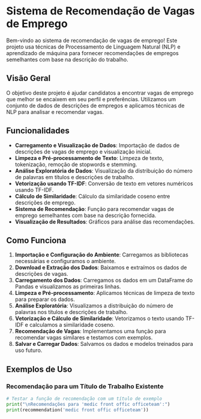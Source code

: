 # Sistema de Recomendação de Vagas de Emprego

Bem-vindo ao sistema de recomendação de vagas de emprego! Este projeto usa técnicas de Processamento de Linguagem Natural (NLP) e aprendizado de máquina para fornecer recomendações de empregos semelhantes com base na descrição do trabalho.

## Visão Geral

O objetivo deste projeto é ajudar candidatos a encontrar vagas de emprego que melhor se encaixem em seu perfil e preferências. Utilizamos um conjunto de dados de descrições de empregos e aplicamos técnicas de NLP para analisar e recomendar vagas.

## Funcionalidades

- **Carregamento e Visualização de Dados**: Importação de dados de descrições de vagas de emprego e visualização inicial.
- **Limpeza e Pré-processamento de Texto**: Limpeza de texto, tokenização, remoção de stopwords e stemming.
- **Análise Exploratória de Dados**: Visualização da distribuição do número de palavras em títulos e descrições de trabalho.
- **Vetorização usando TF-IDF**: Conversão de texto em vetores numéricos usando TF-IDF.
- **Cálculo de Similaridade**: Cálculo da similaridade coseno entre descrições de emprego.
- **Sistema de Recomendação**: Função para recomendar vagas de emprego semelhantes com base na descrição fornecida.
- **Visualização de Resultados**: Gráficos para análise das recomendações.

## Como Funciona

1. **Importação e Configuração do Ambiente**: Carregamos as bibliotecas necessárias e configuramos o ambiente.
2. **Download e Extração dos Dados**: Baixamos e extraímos os dados de descrições de vagas.
3. **Carregamento dos Dados**: Carregamos os dados em um DataFrame do Pandas e visualizamos as primeiras linhas.
4. **Limpeza e Pré-processamento**: Aplicamos técnicas de limpeza de texto para preparar os dados.
5. **Análise Exploratória**: Visualizamos a distribuição do número de palavras nos títulos e descrições de trabalho.
6. **Vetorização e Cálculo de Similaridade**: Vetorizamos o texto usando TF-IDF e calculamos a similaridade coseno.
7. **Recomendação de Vagas**: Implementamos uma função para recomendar vagas similares e testamos com exemplos.
8. **Salvar e Carregar Dados**: Salvamos os dados e modelos treinados para uso futuro.

## Exemplos de Uso

### Recomendação para um Título de Trabalho Existente

```python
# Testar a função de recomendação com um título de exemplo
print("\nRecomendações para 'medic front offic officeteam':")
print(recommendation('medic front offic officeteam'))
